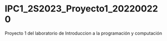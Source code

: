 # IPC1_2S2023_Proyecto1_202200220
Proyecto 1 del laboratorio de Introduccion a la programación y computación
